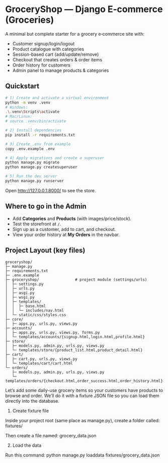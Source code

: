 # GroceryShop — Django E‑commerce (Groceries)

A minimal but complete starter for a grocery e‑commerce site with:
- Customer signup/login/logout
- Product catalogue with categories
- Session-based cart (add/update/remove)
- Checkout that creates orders & order items
- Order history for customers
- Admin panel to manage products & categories

## Quickstart

```bash
# 1) Create and activate a virtual environment
python -m venv .venv
# Windows:
.\.venv\Scripts\activate
# Mac/Linux:
# source .venv/bin/activate

# 2) Install dependencies
pip install -r requirements.txt

# 3) Create .env from example
copy .env.example .env

# 4) Apply migrations and create a superuser
python manage.py migrate
python manage.py createsuperuser

# 5) Run the dev server
python manage.py runserver
```

Open http://127.0.0.1:8000/ to see the store.

## Where to go in the Admin

- Add **Categories** and **Products** (with images/price/stock).
- Test the storefront at `/`.
- Sign up as a customer, add to cart, and checkout.
- View your order history at **My Orders** in the navbar.

## Project Layout (key files)

```
groceryshop/
├─ manage.py
├─ requirements.txt
├─ .env.example
├─ groceryshop/                # project module (settings/urls)
│  ├─ settings.py
│  ├─ urls.py
│  ├─ asgi.py
│  ├─ wsgi.py
│  ├─ templates/
│  │  ├─ base.html
│  │  └─ includes/nav.html
│  └─ static/css/styles.css
├─ core/
│  ├─ apps.py, urls.py, views.py
├─ accounts/
│  ├─ apps.py, urls.py, views.py, forms.py
│  └─ templates/accounts/{signup.html,login.html,profile.html}
├─ store/
│  ├─ models.py, admin.py, urls.py, views.py
│  └─ templates/store/{product_list.html,product_detail.html}
├─ cart/
│  ├─ cart.py, urls.py, views.py
│  └─ templates/cart/cart.html
└─ orders/
   ├─ models.py, admin.py, urls.py, views.py
   └─ templates/orders/{checkout.html,order_success.html,order_history.html}
```

Let’s add some daily-use grocery items so your customers have products to browse and order. We’ll do it with a fixture JSON file so you can load them directly into the database.

1. Create fixture file

Inside your project root (same place as manage.py), create a folder called:
fixtures/

Then create a file named:
grocery_data.json

2. Load the data

Run this command:
   python manage.py loaddata fixtures/grocery_data.json
